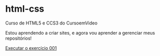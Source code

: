 # html-css
 Curso de HTML5 e CCS3 do CursoemVideo

 Estou aprendendo a criar sites, e agora vou aprender a gerenciar meus repositórios!

<a href="https://gitjosewillian.github.io/html-css/exercicios/ex001/index.html">Executar o exercício 001</a>
